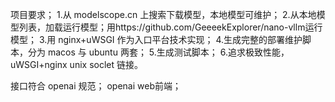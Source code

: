 项目要求；
1.从 modelscope.cn 上搜索下载模型，本地模型可维护；
2.从本地模型列表，加载运行模型；用https://github.com/GeeeekExplorer/nano-vllm运行模型；
3.用 nginx+uWSGI 作为入口平台技术实现；
4.生成完整的部署维护脚本，分为 macos 与 ubuntu 两套；
5.生成测试脚本； 
6.追求极致性能，uWSGI+nginx unix soclet 链接。

接口符合 openai 规范；
openai web前端；